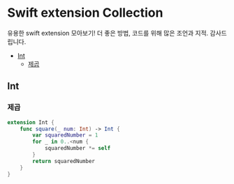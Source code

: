 # Swift extension Collection 

유용한 swift extension 모아보기! 더 좋은 방법, 코드를 위해 많은 조언과 지적. 감사드립니다.

- [Int](#Int)
    - [제곱](#제곱)


## Int

### 제곱
```swift
extension Int {
    func square(_ num: Int) -> Int {
        var squaredNumber = 1
        for _ in 0..<num {
            squaredNumber *= self
        }
        return squaredNumber
    }
}
```
